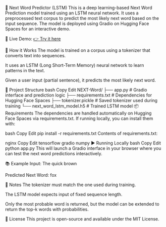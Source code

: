 🚀 Next Word Predictor (LSTM)
This is a deep learning-based Next Word Prediction model trained using an LSTM neural network. It uses a preprocessed text corpus to predict the most likely next word based on the input sequence. The model is deployed using Gradio on Hugging Face Spaces for an interactive demo.

🔗 Live Demo:
[👉 Try it here](https://huggingface.co/spaces/UtkarshAggarwal234/NEXT-Word)

🧠 How it Works
The model is trained on a corpus using a tokenizer that converts text into sequences.

It uses an LSTM (Long Short-Term Memory) neural network to learn patterns in the text.

Given a user input (partial sentence), it predicts the most likely next word.

📁 Project Structure
bash
Copy
Edit
NEXT-Word/
├── app.py                   # Gradio interface and prediction logic
├── requirements.txt         # Dependencies for Hugging Face Spaces
├── tokenizer.pickle         # Saved tokenizer used during training
└── next_word_lstm_model.h5  # Trained LSTM model
📦 Requirements
The dependencies are handled automatically on Hugging Face Spaces via requirements.txt. If running locally, you can install them with:

bash
Copy
Edit
pip install -r requirements.txt
Contents of requirements.txt:

nginx
Copy
Edit
tensorflow
gradio
numpy
▶️ Running Locally
bash
Copy
Edit
python app.py
This will launch a Gradio interface in your browser where you can test the next word predictions interactively.

📚 Example
Input:
The quick brown

Predicted Next Word:
fox

📌 Notes
The tokenizer must match the one used during training.

The LSTM model expects input of fixed sequence length.

Only the most probable word is returned, but the model can be extended to return the top-k words with probabilities.

📜 License
This project is open-source and available under the MIT License.
